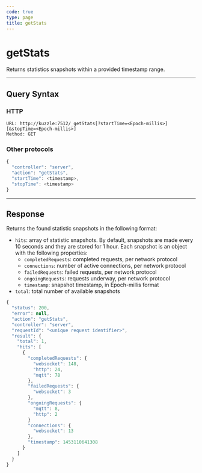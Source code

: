 ```yaml
---
code: true
type: page
title: getStats
---
```


# getStats

<DeprecatedBadge version="auto-version" />

Returns statistics snapshots within a provided timestamp range.

---

## Query Syntax

### HTTP

```http
URL: http://kuzzle:7512/_getStats[?startTime=<Epoch-millis>][&stopTime=<Epoch-millis>]
Method: GET
```

### Other protocols

```js
{
  "controller": "server",
  "action": "getStats",
  "startTime": <timestamp>,
  "stopTime": <timestamp>
}
```

---

## Response

Returns the found statistic snapshots in the following format:

- `hits`: array of statistic snapshots. By default, snapshots are made every 10 seconds and they are stored for 1 hour. Each snapshot is an object with the following properties:
  - `completedRequests`: completed requests, per network protocol
  - `connections`: number of active connections, per network protocol
  - `failedRequests`: failed requests, per network protocol
  - `ongoingRequests`: requests underway, per network protocol
  - `timestamp`: snapshot timestamp, in Epoch-millis format
- `total`: total number of available snapshots

```js
{
  "status": 200,
  "error": null,
  "action": "getStats",
  "controller": "server",
  "requestId": "<unique request identifier>",
  "result": {
    "total": 1,
    "hits": [
      {
        "completedRequests": {
          "websocket": 148,
          "http": 24,
          "mqtt": 78
        },
        "failedRequests": {
          "websocket": 3
        },
        "ongoingRequests": {
          "mqtt": 8,
          "http": 2
        }
        "connections": {
          "websocket": 13
        },
        "timestamp": 1453110641308
      }
    ]
  }
}
```
